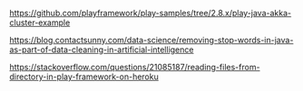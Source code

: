 https://github.com/playframework/play-samples/tree/2.8.x/play-java-akka-cluster-example

https://blog.contactsunny.com/data-science/removing-stop-words-in-java-as-part-of-data-cleaning-in-artificial-intelligence

https://stackoverflow.com/questions/21085187/reading-files-from-directory-in-play-framework-on-heroku